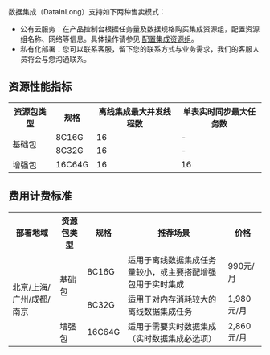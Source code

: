 数据集成（DataInLong）支持如下两种售卖模式：
- 公有云服务：在产品控制台根据任务量及数据规格购买集成资源组，配置资源组名称、网络等信息。具体操作请参见 [配置集成资源组](https://cloud.tencent.com/document/product/1580/77345)。
- 私有化部署：您可以联系客服，留下您的联系方式与业务需求，我们的客服人员将会与您沟通联系。


## 资源性能指标
<table>
<tr>
<th>资源包类型</th>
<th>规格</th>
<th>离线集成最大并发线程数</th>
<th>单表实时同步最大任务数</th>
</tr>
<tr>
<td rowspan=2>基础包</td>
<td>8C16G</td>
<td>16</td>
<td>-</td>
</tr>
<tr>
<td>8C32G</td>
<td>16</td>
<td>-</td>
</tr>
<tr>
<td rowspan=1>增强包</td>
<td>16C64G</td>
<td>16</td>
<td>16</td>
</tr>
</table>

## 费用计费标准
<table>
<tr>
<th>部署地域</th>
<th>资源包类型</th>
<th>规格</th>
<th>推荐场景</th>
<th>价格</th>
</tr>
<tr>
<td rowspan=3>北京/上海/广州/成都/南京</td>
<td rowspan=2>基础包</td>
<td>8C16G</td>
<td>适用于离线数据集成任务量较小，或主要搭配增强包用于实时集成</td>
<td>990元/月 </td>
</tr>
<tr>
<td>8C32G</td>
<td>适用于对内存消耗较大的离线数据集成任务</td>
<td>1,980元/月 </td>
</tr>
<tr>
<td rowspan=1>增强包</td>
<td>16C64G</td>
<td>适用于需要实时数据集成（实时数据集成必选项）</td>
<td>2,860元/月</td>
</tr>
</table>
   

